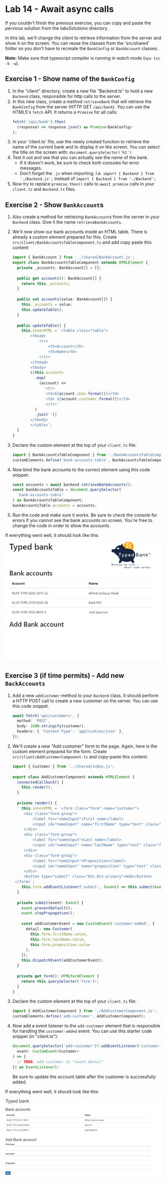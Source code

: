 # Lab 14 - Await async calls

If you couldn't finish the previous exercise, you can copy and paste the pervious solution from the _labsSolutions_ directory.

In this lab, we'll change the client to retrieve information from the server and show it on the screen. You can reuse the classes from the 'src/shared' folder so you don't have to recreate the `BankConfig` or `BankAccount` classes.

**Note:** Make sure that typescript compiler is running in watch mode (`npx tsc -b -w`).

## Exercise 1 - Show name of the `BankConfig`

1. In the "client" directory, create a new file "Backend.ts" to hold a new `Backend` class, responsible for http calls to the server.
2. In this new class, create a method `retrieveBank` that will retrieve the `BankConfig` from the server (HTTP GET `/api/bank`). You can use the HTML5's `fetch` API. It returns a `Promise` for all calls:
   ```ts
   fetch('/api/bank').then(
     (response) => response.json() as Promise<BankConfig>
   );
   ```
3. In your 'client.ts' file, use the newly created function to retrieve the name of the current bank and to display it on the screen. You can select the title on the screen with: `document.querySelector('h1')`.
4. Test it out and see that you can actually see the name of the bank.
   - If it doesn't work, be sure to check both consoles for error messages.
   - Don't forget the `.js` when importing. I.e. `import { Backend } from './Backend.js';` instead of `import { Backend } from './Backend';`
5. Now try to replace `promise.then()` calls to `await promise` calls in your `client.ts` and `Backend.ts` files.

## Exercise 2 - Show `BankAccount`s

1. Also create a method for retrieving `BankAccount`s from the server in your `Backend` class. Give it the name `retrieveBankAccounts`.
2. We'll now show our bank accounts inside an HTML table. There is already a _custom element_ prepared for this. Create `src/client/BankAccountsTableComponent.ts` and add copy paste this content:

   ```ts
   import { BankAccount } from '../shared/BankAccount.js';
   export class BankAccountsTableComponent extends HTMLElement {
     private _accounts: BankAccount[] = [];

     public get accounts(): BankAccount[] {
       return this._accounts;
     }

     public set accounts(value: BankAccount[]) {
       this._accounts = value;
       this.updateTable();
     }

     public updateTable() {
       this.innerHTML = `<table class="table">
           <thead>
               <tr>
                   <th>Account</th>
                   <th>Name</th>
               </tr>
           </thead>
           <tbody>
           ${this.accounts
             .map(
               (account) =>
                 `<tr>
                  <td>${account.iban.format()}</td>
                  <td> ${account.customer.format()}</td>
                  </tr>`
             )
             .join('')}
           </tbody>
           </table>`;
     }
   }
   ```

3. Declare the custom element at the top of your `client.ts` file:
   ```ts
   import { BankAccountsTableComponent } from './BankAccountsTableComponent.js';
   customElements.define('bank-accounts-table', BankAccountsTableComponent);
   ```
4. Now bind the bank accounts to the correct element using this code snippet:
   ```ts
   const accounts = await backend.retrieveBankAccounts();
   const bankAccountsTable = document.querySelector(
     'bank-accounts-table'
   ) as BankAccountsTableComponent;
   bankAccountsTable.accounts = accounts;
   ```
5. Run the code and make sure it works. Be sure to check the console for errors if you cannot see the bank accounts on screen. You're free to change the code in order to show the accounts.

If everything went well, it should look like this:

![lab14-result](./img/lab14-ex2.png)


## Exercise 3 (if time permits) - Add new `BackAccounts`

1. Add a new `addCustomer` method to your `Backend` class. It should perform a HTTP POST call to create a new customer on the server. You can use this code snippet.
   ```ts
   await fetch('api/customers', {
     method: 'POST',
     body: JSON.stringify(customer),
     headers: { 'Content-Type': 'application/json' },
   });
   ```
2. We'll create a new "Add customer" form to the page. Again, here is the custom element prepared for the form. Create `src/client/AddCustomerComponent.ts` and copy-paste this content:

   ```ts
   import { Customer } from '../shared/index.js';

   export class AddCustomerComponent extends HTMLElement {
     connectedCallback() {
       this.render();
     }

     private render() {
       this.innerHTML = `<form class="form" name="customer">
        <div class="form-group">
            <label for="nameInput">First name</label>
            <input id="nameInput" name="firstName" type="text" class="form-control">
        </div>
        <div class="form-group">
            <label for="nameInput">Last name</label>
            <input id="nameInput" name="lastName" type="text" class="form-control">
        </div>
        <div class="form-group">
            <label for="nameInput">Preposition</label>
            <input id="nameInput" name="preposition" type="text" class="form-control">
        </div>
        <button type="submit" class="btn btn-primary">Add</button>
    </form>`;
       this.form.addEventListener('submit', (event) => this.submit(event));
     }

     private submit(event: Event) {
       event.preventDefault();
       event.stopPropagation();

       const addCustomerEvent = new CustomEvent('customer-added', {
         detail: new Customer(
           this.form.firstName.value,
           this.form.lastName.value,
           this.form.preposition.value
         ),
       });
       this.dispatchEvent(addCustomerEvent);
     }

     private get form(): HTMLFormElement {
       return this.querySelector('form')!;
     }
   }
   ```

3. Declare the custom element at the top of your `client.ts` file:
   ```ts
   import { AddCustomerComponent } from './AddCustomerComponent.js';
   customElements.define('add-customer', AddCustomerComponent);
   ```
4. Now add a event listener to the `add-customer` element that is responsible for handling the `customer-added` event. You can use this starter code snippet (in "client.ts"):
   ```ts
   document.querySelector('add-customer')?.addEventListener('customer-added', ((
     event: CustomEvent<Customer>
   ) => {
     // TODO, add customer in "event.detail"
   }) as EventListener);
   ```
   Be sure to update the account table after the customer is successfully added.

If everything went well, it should look like this:

![lab14-result](./img/lab14-result.png)
